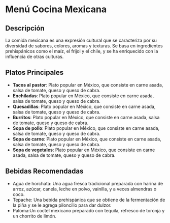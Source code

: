 # Menú Cocina Mexicana

## Descripción
La comida mexicana es una expresión cultural que se caracteriza por su diversidad de sabores, colores, aromas y texturas. Se basa en ingredientes prehispánicos como el maíz, el frijol y el chile, y se ha enriquecido con la influencia de otras culturas. 

## Platos Principales
- **Tacos al pastor**: Plato popular en México, que consiste en carne asada, salsa de tomate, queso y queso de cabra. 
- **Enchiladas**: Plato popular en México, que consiste en carne asada, salsa de tomate, queso y queso de cabra. 
- **Quesadillas**: Plato popular en México, que consiste en carne asada, salsa de tomate, queso y queso de cabra. 
- **Burritos**: Plato popular en México, que consiste en carne asada, salsa de tomate, queso y queso de cabra. 
- **Sopa de pollo**: Plato popular en México, que consiste en carne asada, salsa de tomate, queso y queso de cabra. 
- **Sopa de carne**: Plato popular en México, que consiste en carne asada, salsa de tomate, queso y queso de cabra. 
- **Sopa de vegetales**: Plato popular en México, que consiste en carne asada, salsa de tomate, queso y queso de cabra.

## Bebidas Recomendadas
- Agua de horchata: Una agua fresca tradicional preparada con harina de arroz, azúcar, canela, leche en polvo, vainilla, y a veces almendras o coco. 
- Tepache: Una bebida prehispánica que se obtiene de la fermentación de la piña y se le agrega piloncillo para dar dulzor. 
- Paloma:Un coctel mexicano preparado con tequila, refresco de toronja y un chorrito de limón. 
